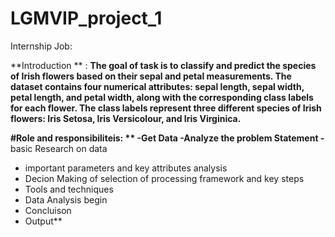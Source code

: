 # LGMVIP_project_1
Internship Job:


**Introduction ** :
**The goal of task is to classify and predict the species of Irish flowers based on their sepal and petal measurements. The dataset contains four numerical attributes: sepal length, sepal width, petal length, and petal width, along with the corresponding class labels for each flower. The class labels represent three different species of Irish flowers: Iris Setosa, Iris Versicolour, and Iris Virginica.**


**#Role and responsibiliteis:
**
-Get Data
-Analyze the problem Statement
-** basic Research on data
- important parameters and key attributes  analysis
- Decion Making of selection of processing framework and key steps
- Tools and techniques 
- Data Analysis begin
- Concluison 
- Output**
